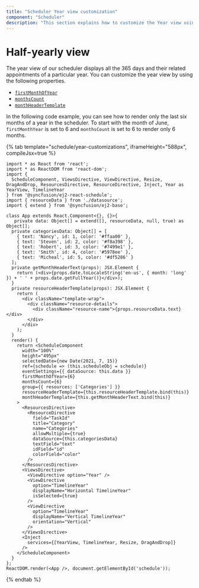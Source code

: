 ```yaml
---
title: "Scheduler Year view customization"
component: "Scheduler"
description: "This section explains how to customize the Year view using different properties in scheduler"
---
```


# Half-yearly view

The year view of our scheduler displays all the 365 days and their related appointments of a particular year. You can customize the year view by using the following properties.

* [`firstMonthOfYear`](../../api/schedule#firstmonthofyear)
* [`monthsCount`](../../api/schedule#monthscount)
* [`monthHeaderTemplate`](../../api/schedule#monthheadertemplate)

In the following code example, you can see how to render only the last six months of a year in the scheduler. To start with the month of  June, `firstMonthYear` is set to 6 and `monthsCount` is set to 6 to render only 6 months.

{% tab template="schedule/year-customizations", iframeHeight="588px", compileJsx=true %}

```tsx
import * as React from 'react';
import * as ReactDOM from 'react-dom';
import {
  ScheduleComponent, ViewsDirective, ViewDirective, Resize, DragAndDrop, ResourcesDirective, ResourceDirective, Inject, Year as YearView, TimelineYear
} from '@syncfusion/ej2-react-schedule';
import { resourceData } from './datasource';
import { extend } from '@syncfusion/ej2-base';

class App extends React.Component<{}, {}>{
   private data: Object[] = extend([], resourceData, null, true) as Object[];
  private categoriesData: Object[] = [
    { text: 'Nancy', id: 1, color: '#ffaa00' },
    { text: 'Steven', id: 2, color: '#f8a398' },
    { text: 'Robert', id: 3, color: '#7499e1' },
    { text: 'Smith', id: 4, color: '#5978ee' },
    { text: 'Micheal', id: 5, color: '#df5286' }
  ];
  private getMonthHeaderText(props): JSX.Element {
    return (<div>{props.date.toLocaleString('en-us', { month: 'long' }) + ' ' + props.date.getFullYear()}</div>);
  }
  private resourceHeaderTemplate(props): JSX.Element {
    return (
      <div className="template-wrap">
        <div className="resource-details">
          <div className="resource-name">{props.resourceData.text}</div>
        </div>
      </div>
    );
  }
  render() {
    return <ScheduleComponent
      width="100%"
      height="495px"
      selectedDate={new Date(2021, 7, 15)}
      ref={schedule => (this.scheduleObj = schedule)}
      eventSettings={{ dataSource: this.data }}
      firstMonthOfYear={6}
      monthsCount={6}
      group={{ resources: ['Categories'] }}
      resourceHeaderTemplate={this.resourceHeaderTemplate.bind(this)}
      monthHeaderTemplate={this.getMonthHeaderText.bind(this)}
    >
      <ResourcesDirective>
        <ResourceDirective
          field="TaskId"
          title="Category"
          name="Categories"
          allowMultiple={true}
          dataSource={this.categoriesData}
          textField="text"
          idField="id"
          colorField="color"
        />
      </ResourcesDirective>
      <ViewsDirective>
        <ViewDirective option="Year" />
        <ViewDirective
          option="TimelineYear"
          displayName="Horizontal TimelineYear"
          isSelected={true}
        />
        <ViewDirective
          option="TimelineYear"
          displayName="Vertical TimelineYear"
          orientation="Vertical"
        />
      </ViewsDirective>
      <Inject
        services={[YearView, TimelineYear, Resize, DragAndDrop]}
      />
    </ScheduleComponent>
  }
};
ReactDOM.render(<App />, document.getElementById('schedule'));

```

{% endtab %}